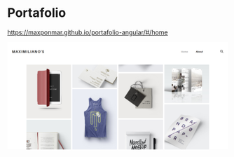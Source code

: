 # Portafolio

https://maxponmar.github.io/portafolio-angular/#/home

![alt text](https://raw.githubusercontent.com/maxponmar/portafolio-angular/master/preview/preview.png?raw=true)
